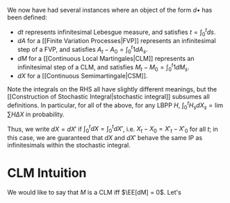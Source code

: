 We now have had several instances where an object of the form $d\bullet$ has been defined:
- $dt$ represents infinitesimal Lebesgue measure, and satisfies $t = \int_0^t ds$.
- $dA$ for a [[Finite Variation Processes|FVP]] represents an infinitesimal step of a FVP, and satisfies $A_t - A_0 = \int_0^t 1dA_s$.
- $dM$ for a [[Continuous Local Martingales|CLM]] represents an infinitesimal step of a CLM, and satisfies $M_t - M_0 = \int_0^t 1dM_s$.
- $dX$ for a [[Continuous Semimartingale|CSM]].

Note the integrals on the RHS all have slightly different meanings, but the [[Construction of Stochastic Integral|stochastic integral]] subsumes all definitions. In particular, for all of the above, for any LBPP $H$, $\int_0^t H_s dX_s = \lim\sum H \Delta X$ in probability.

Thus, we write $dX = dX'$ if $\int_0^t dX = \int_0^t dX'$, i.e. $X_t - X_0 = X'_t - X'_0$ for all $t$; in this case, we are guaranteed that $dX$ and $dX'$ behave the same IP as infinitesimals within the stochastic integral.

# CLM Intuition

We would like to say that $M$ is a CLM iff $\EE[dM] = 0$. Let's